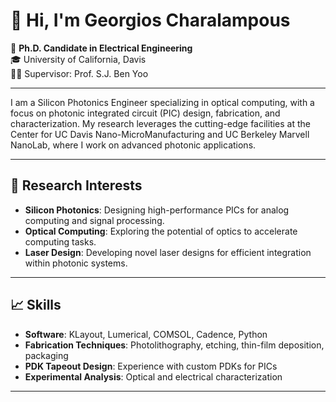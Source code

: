 # 👋 Hi, I'm Georgios Charalampous

🔭 **Ph.D. Candidate in Electrical Engineering**  
🎓 University of California, Davis  
👨‍🏫 Supervisor: Prof. S.J. Ben Yoo

---

I am a Silicon Photonics Engineer specializing in optical computing, with a focus on photonic integrated circuit (PIC) design, fabrication, and characterization. My research leverages the cutting-edge facilities at the Center for UC Davis Nano-MicroManufacturing and UC Berkeley Marvell NanoLab, where I work on advanced photonic applications.

---

## 🔬 Research Interests

- **Silicon Photonics**: Designing high-performance PICs for analog computing and signal processing.
- **Optical Computing**: Exploring the potential of optics to accelerate computing tasks.
- **Laser Design**: Developing novel laser designs for efficient integration within photonic systems.

---

## 📈 Skills
- **Software**: KLayout, Lumerical, COMSOL, Cadence, Python
- **Fabrication Techniques**: Photolithography, etching, thin-film deposition, packaging
- **PDK Tapeout Design**: Experience with custom PDKs for PICs
- **Experimental Analysis**: Optical and electrical characterization

---

<!-- ### 📫 Contact
Feel free to reach out for collaboration, research discussions, or if you’re interested in my work!

- **Email**: [gcharalampous@ucdavi.edu](mailto:gcharalampous@ucdavi.edu) -->
